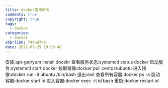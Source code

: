 ```yaml
---
title: docker常用命令
comments: true
copyright: true
tags:
  - docker
categories:
  - docker
abbrlink: 749ad7d8
date: 2022-08-29 19:59:46
---
```


安装:apt-get/yum install docekr
查看服务状态:systemctl status docker
启动服务:systemctl start docker
拉取镜像:docker pull centos/ubuntu
进入镜像:docker run -it ubuntu /bin/bash
退出:exit
查看所有容器:docker ps -a
启动容器:docker start id
进入容器:docker exec -it id bash
重启:docker restart id
